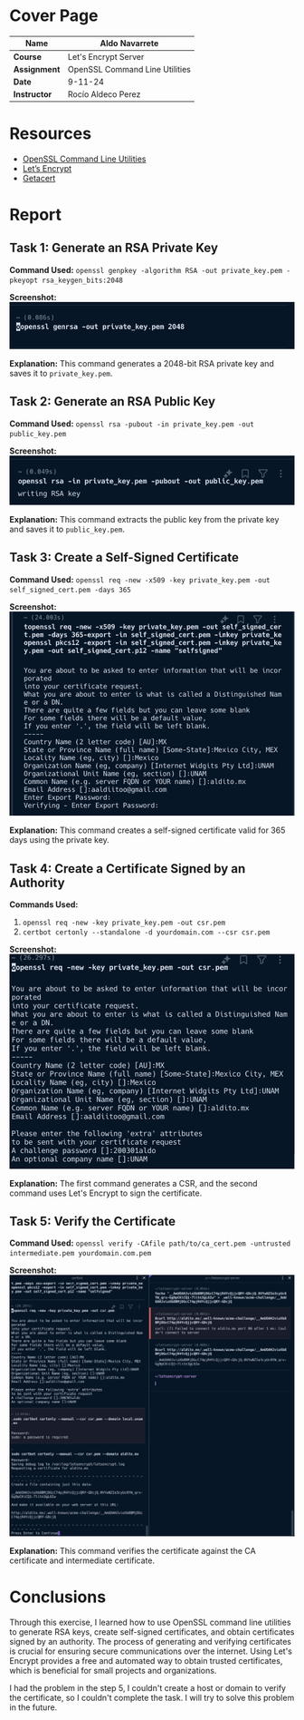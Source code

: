 
# Cover Page

| **Name**          | Aldo Navarrete |
|-------------------|----------------|
| **Course**        | Let's Encrypt Server |
| **Assignment**    | OpenSSL Command Line Utilities |
| **Date**          | 9-11-24 |
| **Instructor**    | Rocío Aldeco Perez|

# Resources
- [OpenSSL Command Line Utilities](https://wiki.openssl.org/index.php/Command_Line_Utilities)
- [Let’s Encrypt](https://letsencrypt.org/)
- [Getacert](https://getacert.com/)

# Report

## Task 1: Generate an RSA Private Key
**Command Used:** `openssl genpkey -algorithm RSA -out private_key.pem -pkeyopt rsa_keygen_bits:2048`

**Screenshot:** 
![Task 1 Screenshot](./t1.png)

**Explanation:** This command generates a 2048-bit RSA private key and saves it to `private_key.pem`.

## Task 2: Generate an RSA Public Key
**Command Used:** `openssl rsa -pubout -in private_key.pem -out public_key.pem`

**Screenshot:** 
![Task 2 Screenshot](./t2.png)

**Explanation:** This command extracts the public key from the private key and saves it to `public_key.pem`.

## Task 3: Create a Self-Signed Certificate
**Command Used:** `openssl req -new -x509 -key private_key.pem -out self_signed_cert.pem -days 365`

**Screenshot:** 
![Task 3 Screenshot](./t3.png)

**Explanation:** This command creates a self-signed certificate valid for 365 days using the private key.

## Task 4: Create a Certificate Signed by an Authority
**Commands Used:**
1. `openssl req -new -key private_key.pem -out csr.pem`
2. `certbot certonly --standalone -d yourdomain.com --csr csr.pem`

**Screenshot:** 
![Task 4 Screenshot](./t4.png)



**Explanation:** The first command generates a CSR, and the second command uses Let's Encrypt to sign the certificate.

## Task 5: Verify the Certificate
**Command Used:** `openssl verify -CAfile path/to/ca_cert.pem -untrusted intermediate.pem yourdomain.com.pem`

**Screenshot:** 
![Task 4 Screenshot](./t5.png)

**Explanation:** This command verifies the certificate against the CA certificate and intermediate certificate.

# Conclusions

Through this exercise, I learned how to use OpenSSL command line utilities to generate RSA keys, create self-signed certificates, and obtain certificates signed by an authority. The process of generating and verifying certificates is crucial for ensuring secure communications over the internet. Using Let's Encrypt provides a free and automated way to obtain trusted certificates, which is beneficial for small projects and organizations.

I had the problem in the step 5, I couldn't create a host or domain to verify the certificate, so I couldn't complete the task. I will try to solve this problem in the future.
